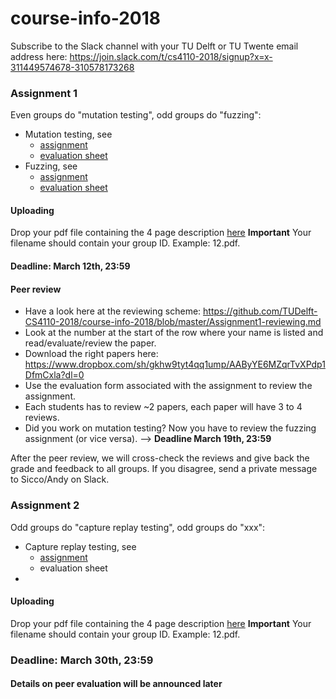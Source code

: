 # course-info-2018

Subscribe to the Slack channel with your TU Delft or TU Twente email address here: https://join.slack.com/t/cs4110-2018/signup?x=x-311449574678-310578173268


### Assignment 1 

Even groups do "mutation testing", odd groups do "fuzzing":
* Mutation testing, see 
   * [assignment](https://github.com/TUDelft-CS4110-2018/MutationTesting)
   * [evaluation sheet](https://docs.google.com/forms/d/e/1FAIpQLSeydwDJ-45wjezyiyCvN7yhsbHkO12-T4LeXoEHAPJhj7h6CQ/viewform?usp=sf_link)
* Fuzzing, see 
   * [assignment](https://github.com/TUDelft-CS4110-2018/Fuzzing/blob/master/Assignment1.md)
   * [evaluation sheet](https://docs.google.com/forms/d/e/1FAIpQLSe_GmECE7VA1GfkXsf-GBXq9PHSvJcS7VLE2sa77YzAzYODbA/viewform?usp=sf_link)

#### Uploading
Drop your pdf file containing the 4 page description [here](https://www.dropbox.com/request/6NcCegY0dnma3EGkm9BB)
**Important** Your filename should contain your group ID. Example: 12.pdf. 

#### Deadline: March 12th, 23:59

#### Peer review
- Have a look here at the reviewing scheme: https://github.com/TUDelft-CS4110-2018/course-info-2018/blob/master/Assignment1-reviewing.md
- Look at the number at the start of the row where your name is listed and read/evaluate/review the paper. 
- Download the right papers here: https://www.dropbox.com/sh/gkhw9tyt4qq1ump/AAByYE6MZqrTvXPdp1DfmCxla?dl=0
- Use the evaluation form associated with the assignment to review the assignment.
- Each students has to review ~2 papers, each paper will have 3 to 4 reviews.
- Did you work on mutation testing? Now you have to review the fuzzing assignment (or vice versa).
--> **Deadline March 19th, 23:59**

After the peer review, we will cross-check the reviews and give back the grade and feedback to all groups. If you disagree, send a private message to Sicco/Andy on Slack.

### Assignment 2

Odd groups do "capture replay testing", odd groups do "xxx":
* Capture replay testing, see
   * [assignment](https://github.com/TUDelft-CS4110-2018/CaptureReplayTesting)
   * evaluation sheet
* 
   
#### Uploading
Drop your pdf file containing the 4 page description [here](https://www.dropbox.com/request/6NcCegY0dnma3EGkm9BB)
**Important** Your filename should contain your group ID. Example: 12.pdf. 

### Deadline: March 30th, 23:59

#### Details on peer evaluation will be announced later
